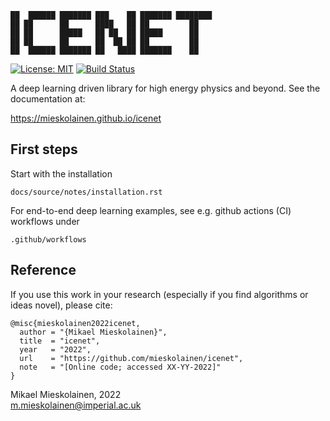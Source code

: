 ```
██  ██████ ███████ ███    ██ ███████ ████████
██ ██      ██      ████   ██ ██         ██
██ ██      █████   ██ ██  ██ █████      ██
██ ██      ██      ██  ██ ██ ██         ██
██  ██████ ███████ ██   ████ ███████    ██
```
[![License: MIT](https://img.shields.io/badge/License-MIT-yellow.svg)](https://opensource.org/licenses/MIT)
[![Build Status](https://github.com/mieskolainen/icenet/actions/workflows/icenet-install-test.yml/badge.svg)](https://github.com/mieskolainen/icenet/actions)

A deep learning driven library for high energy physics and beyond. See the documentation at:

https://mieskolainen.github.io/icenet


## First steps

Start with the installation

```
docs/source/notes/installation.rst
```

For end-to-end deep learning examples, see e.g. github actions (CI) workflows under
```
.github/workflows
```

## Reference

If you use this work in your research (especially if you find algorithms or ideas novel), please cite:
```
@misc{mieskolainen2022icenet,
  author = "{Mikael Mieskolainen}",
  title  = "icenet",
  year   = "2022",
  url    = "https://github.com/mieskolainen/icenet",
  note   = "[Online code; accessed XX-YY-2022]"
}
```


Mikael Mieskolainen, 2022 \
m.mieskolainen@imperial.ac.uk